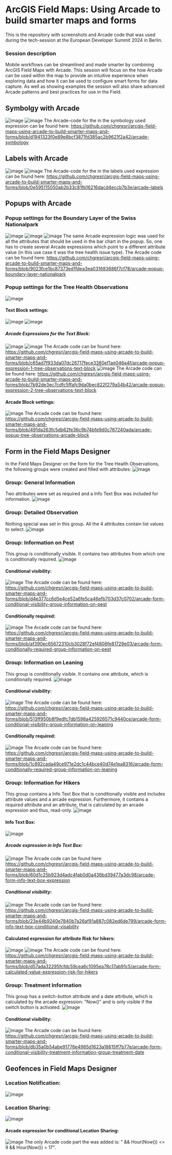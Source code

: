 # ArcGIS Field Maps: Using Arcade to build smarter maps and forms
This is the repository with screenshots and Arcade code that was used during the tech-session at the European Developer Summit 2024 in Berlin.
### Session description
Mobile workflows can be streamlined and made smarter by combining ArcGIS Field Maps with Arcade. This session will focus on the how Arcade can be used within the map to provide an intuitive experience when exploring data and how it can be used to configure smart forms for data capture. As well as showing examples the session will also share advanced Arcade patterns and best practices for use in the Field.
## Symbolgy with Arcade
![image](https://github.com/user-attachments/assets/5ac2e081-f0be-4c1f-928a-e4ca08b9d8b8)
![image](https://github.com/user-attachments/assets/af6faa70-6640-4e19-bda4-02b0fd6ad311)
The Arcade-code for the in the symbology used expression can be found here:
https://github.com/chgresri/arcgis-field-maps-using-arcade-to-build-smarter-maps-and-forms/blob/d1941323f0e89e8bcf3871fd385ac2b9621f2a42/arcade-symbology
## Labels with Arcade
![image](https://github.com/user-attachments/assets/63a31047-03ff-4ef2-a2e4-cb62ad76fb11)
![image](https://github.com/user-attachments/assets/c0a47dec-50eb-467e-b5f2-bac2c2ff5850)
The Arcade-code for the in the labels used expression can be found here:
https://github.com/chgresri/arcgis-field-maps-using-arcade-to-build-smarter-maps-and-forms/blob/0e595115050ab2b33c81fb16216dacd4eccb7b3e/arcade-labels
## Popups with Arcade
### Popup settings for the Boundary Layer of the Swiss Nationalpark
![image](https://github.com/user-attachments/assets/69ee6bb8-fae8-4d21-9673-505e38faebeb)
![image](https://github.com/user-attachments/assets/a7707cbc-0002-4ca0-93d9-30b0b57863d8)
![image](https://github.com/user-attachments/assets/a622fa46-f109-4162-85b4-2e610652f1ce)
The same Arcade expression logic was used for all the attributes that should be used in the bar chart in the popup. So, one has to create several Arcade expressions which point to a different attribute value (in this use case it was the tree health issue type). The Arcade code can be found here:
https://github.com/chgresri/arcgis-field-maps-using-arcade-to-build-smarter-maps-and-forms/blob/9023fce1bc87373ed1fdea3ea031683686f7cf78/arcade-popup-boundary-layer-nationalpark
### Popup settings for the Tree Health Observations
![image](https://github.com/user-attachments/assets/02d492bb-a8ae-4211-85f9-0ca23a0dc60a)
#### Text Block settings:
![image](https://github.com/user-attachments/assets/f260ff5c-4809-4974-88c4-95762f82a397)
![image](https://github.com/user-attachments/assets/5f58fc03-d3a0-4006-91b7-33fecbda8d8a)
##### Arcade Expressions for the Text Block:
![image](https://github.com/user-attachments/assets/8ba5b31b-63dc-4ca1-99fa-65a0c17bce7c)
![image](https://github.com/user-attachments/assets/a69942e0-8ace-4b14-b156-5420bcaf44ac)
The Arcade code can be found here:
https://github.com/chgresri/arcgis-field-maps-using-arcade-to-build-smarter-maps-and-forms/blob/c65ad7f933da07dc26717fece3380ef1ae046a4f/arcade-popup-expression-1-tree-observations-text-block
![image](https://github.com/user-attachments/assets/96d99a6a-77bb-4c9a-a8d4-669b313e91f6)
The Arcade code can be found here:
https://github.com/chgresri/arcgis-field-maps-using-arcade-to-build-smarter-maps-and-forms/blob/7b92de3ec7cdfc5ffafc9da0bec822f279a54b42/arcade-popup-expression-2-tree-observations-text-block
#### Arcade Block settings:
![image](https://github.com/user-attachments/assets/227a0c80-320f-49f4-8fa1-578a50812037)
The Arcade code can be found here:
https://github.com/chgresri/arcgis-field-maps-using-arcade-to-build-smarter-maps-and-forms/blob/491da263fc5db62fe36c9b74bfe9d0c767240ada/arcade-popup-tree-observations-arcade-block
## Form in the Field Maps Designer
In the Field Maps Designer on the form for the Tree Health Observations, the following groups were created and filled with attributes:
![image](https://github.com/user-attachments/assets/1bd829f0-2886-4d5f-bcd7-0fa505aae037)
### Group: General Information
Two attributes were set as required and a Info Text Box was included for information.
![image](https://github.com/user-attachments/assets/cdf20eb7-55fd-4097-8c7e-5e6bf46750e0)
### Group: Detailed Observation
Nothing special was set in this group. All the 4 attributes contain list values to select.
![image](https://github.com/user-attachments/assets/1ea45841-e3ab-47b0-9bff-4239eb90186b)
### Group: Information on Pest
This group is conditionally visible. It contains two attributes from which one is conditionally required.
![image](https://github.com/user-attachments/assets/4391a42e-c9f5-4ae1-af99-eee5b07f39cc)
#### Conditional visibility:
![image](https://github.com/user-attachments/assets/5e74e00e-259d-4dff-b502-75cd380b3d06)
The Arcade code can be found here:
https://github.com/chgresri/arcgis-field-maps-using-arcade-to-build-smarter-maps-and-forms/blob/d4e377cc6d5e4ce52a6fe5ca46efb703d37c0702/arcade-form-conditional-visibility-group-information-on-pest
#### Conditionally required:
![image](https://github.com/user-attachments/assets/97b9b645-824b-41ad-a1bf-e80d190bd7dd)
The Arcade code can be found here:
https://github.com/chgresri/arcgis-field-maps-using-arcade-to-build-smarter-maps-and-forms/blob/af390ec65672310cb3028f72ef4806fe81729e03/arcade-form-conditionally-required-group-information-on-pest
### Group: Information on Leaning
This group is conditionally visible. It contains one attribute, which is conditionally required.
![image](https://github.com/user-attachments/assets/2e81abdc-cd31-40a0-80b5-4b2f8747280a)
#### Conditional visibility:
![image](https://github.com/user-attachments/assets/8d1f7859-497f-432f-ae4b-7cb6c0a70621)
The Arcade code can be found here:
https://github.com/chgresri/arcgis-field-maps-using-arcade-to-build-smarter-maps-and-forms/blob/513ff950b8f9edfc7db1598a425926571c9440ce/arcade-form-conditional-visibility-group-information-on-leaning
#### Conditionally required:
![image](https://github.com/user-attachments/assets/db9c9a08-5e07-4863-811e-87e6c8a0a98e)
The Arcade code can be found here:
https://github.com/chgresri/arcgis-field-maps-using-arcade-to-build-smarter-maps-and-forms/blob/1c892cada49ce971e2dc1c44bce40d74e1ea8316/arcade-form-conditionally-required-group-information-on-leaning
### Group: Information for Hikers
This group contains a Info Text Box that is conditionally visible and includes attribute values and a arcade expression. Furthermore, it contains a required attribute and an attribute, that is calculated by an arcade expression and thus, read-only.
![image](https://github.com/user-attachments/assets/8fecd19b-d931-4347-a3b2-31560afd5f88)
#### Info Text Box:
![image](https://github.com/user-attachments/assets/7a80818a-8f0c-4789-be22-d44e1113f1c2)
##### Arcade expression in Info Text Box:
![image](https://github.com/user-attachments/assets/d1b4bdbd-a1e2-4b71-ad7c-7e1ae81030be)
The Arcade code can be found here:
https://github.com/chgresri/arcgis-field-maps-using-arcade-to-build-smarter-maps-and-forms/blob/60d1c25b923d4adc4fab0d0a436bd39477a3dc98/arcade-form-info-text-box-expression
##### Conditional visibility:
![image](https://github.com/user-attachments/assets/82bf9c24-fc61-4038-8c43-6e40ea324658)
The Arcade code can be found here:
https://github.com/chgresri/arcgis-field-maps-using-arcade-to-build-smarter-maps-and-forms/blob/23e44b9240e7840b7a26af91a887c082ed6de799/arcade-form-info-text-box-conditional-visability
#### Calculated expression for attribute Risk for hikers:
![image](https://github.com/user-attachments/assets/194f7f48-2802-420a-bd1b-bb07d04b117e)
![image](https://github.com/user-attachments/assets/77ed54a6-f1aa-4717-94f0-2746fe1e6685)
The Arcade code can be found here:
https://github.com/chgresri/arcgis-field-maps-using-arcade-to-build-smarter-maps-and-forms/blob/d57ada32295fcfdc59cea6c1095ea78c17ab91c5/arcade-form-calculated-value-expression-risk-for-hikers
### Group: Treatment Information
This group has a switch-button attribute and a date attribute, which is calculated by the arcade expression: "Now()" and is only visible if the switch button is activated.
![image](https://github.com/user-attachments/assets/179baf74-5e4d-4c50-827b-dc8401b778cc)
#### Conditional visibility:
![image](https://github.com/user-attachments/assets/bc5b1241-5502-4e59-8876-5abf5889aecd)
The Arcade code can be found here:
https://github.com/chgresri/arcgis-field-maps-using-arcade-to-build-smarter-maps-and-forms/blob/db35a0b54abe91776e4985d1623a18615ff7b77e/arcade-form-conditional-visibility-treatment-information-group-treatment-date
## Geofences in Field Maps Designer
### Location Notification:
![image](https://github.com/user-attachments/assets/b82e1032-5f1c-4c7e-9a6c-1541d358139e)
### Location Sharing:
![image](https://github.com/user-attachments/assets/986ec576-5e1e-49fa-b12f-2e8003c4e661)
#### Arcade expression for conditional Location Sharing:
![image](https://github.com/user-attachments/assets/1d08b7bb-e179-402d-9e11-aa3b7c8e6ff1)
The only Arcade code part the was added is: " && Hour(Now()) <= 9 && Hour(Now()) > 17".
